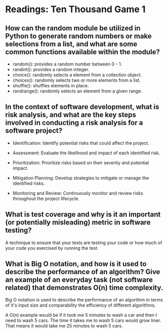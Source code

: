 # Readings: Ten Thousand Game 1

## How can the random module be utilized in Python to generate random numbers or make selections from a list, and what are some common functions available within the module?

- random(): provides a random number between 0 - 1.
- randint(): provides a random integer.
- choice(): randomly selects a element from a collection object.
- choices(): randomly selects two or more elements from a list.
- shuffle(): shuffles elements in place.
- randrange(): randomly selects an element from a given range.

## In the context of software development, what is risk analysis, and what are the key steps involved in conducting a risk analysis for a software project?

- Identification: Identify potential risks that could affect the project.

- Assessment: Evaluate the likelihood and impact of each identified risk.

- Prioritization: Prioritize risks based on their severity and potential impact.

- Mitigation Planning: Develop strategies to mitigate or manage the identified risks.

- Monitoring and Review: Continuously monitor and review risks throughout the project lifecycle.

## What is test coverage and why is it an important (or potentially misleading) metric in software testing?

A technique to ensure that your tests are testing your code or how much of your code you exercised by running the test.

## What is Big O notation, and how is it used to describe the performance of an algorithm? Give an example of an everyday task (not software related) that demonstrates O(n) time complexity.

Big O notation is used to describe the performance of an algorithm in terms of it's input size and comparability the efficiency of different algorithms.

A O(n) example would be if it took me 5 minutes to wash a car and then I need to wash 5 cars. The time it takes me to wash 5 cars would grow liner. That means it would take me 25 minutes to wash 5 cars.
